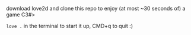 download love2d and clone this repo to enjoy (at most ~30 seconds of) a game C3#>

`love .` in the terminal to start it up, CMD+q to quit :)